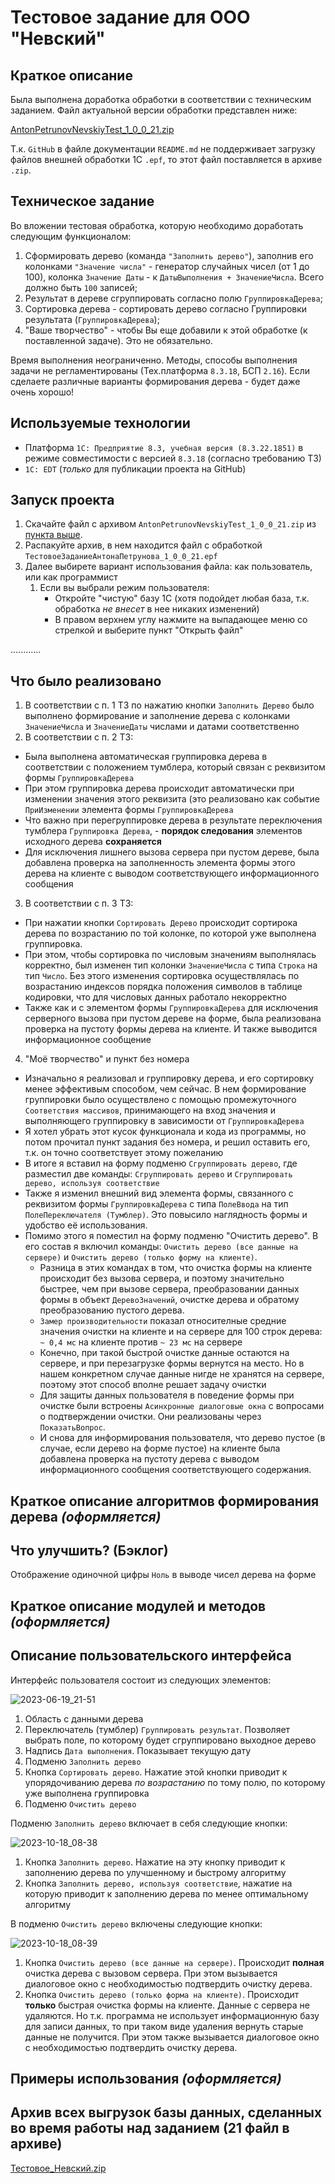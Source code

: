 # Тестовое задание для ООО "Невский"
## Краткое описание
Была выполнена доработка обработки в соответствии с техническим заданием. Файл актуальной версии обработки представлен ниже:

[AntonPetrunovNevskiyTest_1_0_0_21.zip](https://github.com/anton-petrunov/1C-nevskiy-test/files/12996414/AntonPetrunovNevskiyTest_1_0_0_21.zip)

Т.к. `GitHub` в файле документации `README.md` не поддерживает загрузку файлов внешней обработки 1С `.epf`, то этот файл поставляется в архиве `.zip`.

## Техническое задание
Во вложении тестовая обработка, которую необходимо доработать следующим функционалом:
1. Сформировать дерево (команда `"Заполнить дерево"`), заполнив его колонками `"Значение числа"` - генератор случайных чисел (от 1 до 100), колонка `Значение Даты` - к `ДатыВыполнения + ЗначениеЧисла`. Всего должно быть `100` записей;
2. Результат в дереве сгруппировать согласно полю `ГруппировкаДерева`;
3. Сортировка дерева - сортировать дерево согласно Группировки результата (`ГруппировкаДерева`);
4. "Ваше творчество" - чтобы Вы еще добавили к этой обработке (к поставленной задаче). Это не обязательно.

Время выполнения неограниченно. Методы, способы выполнения задачи не регламентированы (Тех.платформа `8.3.18`, БСП `2.16`). Если сделаете различные варианты формирования дерева - будет даже очень хорошо!
## Используемые технологии
- Платформа  `1С: Предприятие 8.3, учебная версия (8.3.22.1851)` в режиме совместимости с версией `8.3.18` (согласно требованию ТЗ)
- `1С: EDT` (*только* для публикации проекта на GitHub)
## Запуск проекта 
1. Скачайте файл с архивом `AntonPetrunovNevskiyTest_1_0_0_21.zip` из [пункта выше](https://github.com/anton-petrunov/1C-nevskiy-test#краткое-описание).
2. Распакуйте архив, в нем находится файл с обработкой `ТестовоеЗаданиеАнтонаПетрунова_1_0_0_21.epf`
3. Далее выбирете вариант использования файла: как пользователь, или как программист
	1. Если вы выбрали режим пользователя:
 		- Откройте "чистую" базу 1С (хотя подойдет любая база, т.к. обработка *не внесет* в нее никаких изменений)
   		- В правом верхнем углу нажмите на выпадающее меню со стрелкой и выберите пункт "Открыть файл"

............
## Что было реализовано
1. В соответствии с п. 1 ТЗ по нажатию кнопки `Заполнить Дерево` было выполнено формирование и заполнение дерева с колонками `ЗначениеЧисла` и `ЗначениеДаты` числами и датами соответственно
2. В соответствии с п. 2 ТЗ: 
* Была выполнена автоматическая группировка дерева в соответствии с положением тумблера, который связан с реквизитом формы `ГруппировкаДерева`
* При этом группировка дерева происходит автоматически при изменении значения этого реквизита (это реализовано как событие `ПриИзменении` элемента формы `ГруппировкаДерева`
* Что важно при перегруппировке дерева в результате переключения тумблера `Группировка Дерева`, - __порядок следования__ элементов исходного дерева __сохраняется__
* Для исключения лишнего вызова сервера при пустом дереве, была добавлена проверка на заполненность элемента формы этого дерева на клиенте с выводом соответствующего информационного сообщения
3. В соответствии с п. 3 ТЗ: 
* При нажатии кнопки `Сортировать Дерево` происходит сортирока дерева по возрастанию по той колонке, по которой уже выполнена группировка.
* При этом, чтобы сортировка по числовым значениям выполнялась корректно, был изменен тип колонки `ЗначениеЧисла` с типа `Строка` на тип `Число`. Без этого изменения сортировка осуществлялась по возрастанию индексов порядка положения символов в таблице кодировки, что для числовых данных работало некорректно
* Также как и с элементом формы `ГруппировкаДерева` для исключения серверного вызова при пустом дереве на форме, была реализована проверка на пустоту формы дерева на клиенте. И также выводится информационное сообщение
4. "Моё творчество" и пункт без номера
* Изначально я реализовал и группировку дерева, и его сортировку менее эффективым способом, чем сейчас. В нем формирование группировки было осуществлено с помощью промежуточного `Соответствия массивов`, принимающего на вход значения и выполняющего группировку в зависимости от `ГруппировкаДерева`
* Я хотел убрать этот кусок функционала и кода из программы, но потом прочитал пункт задания без номера, и решил оставить его, т.к. он точно соответствует этому пожеланию
* В итоге я вставил на форму подменю `Сгруппировать дерево`, где разместил две команды: `Сгруппировать дерево` и `Сгруппировать дерево, используя соответствие`
* Также я изменил внешний вид элемента формы, связанного с реквизитом формы `ГруппировкаДерева` с типа `ПолеВвода` на тип `ПолеПереключателя (Тумблер)`. Это повысило наглядность формы и удобство её использования.
* Помимо этого я поместил на форму подменю "Очистить дерево". В его состав я включил команды: `Очистить дерево (все данные на сервере)` и `Очистить дерево (только форму на клиенте)`.
	* Разница в этих командах в том, что очистка формы на клиенте происходит без вызова сервера, и поэтому значительно быстрее, чем при вызове сервера, преобразовании данных формы в объект `ДеревоЗначений`, очистке дерева и обратому преобразованию пустого дерева. 
	- `Замер производительности` показал относителные средние значения очистки на клиенте и на сервере для 100 строк дерева: `~ 0,4 мс` на клиенте против `~ 23 мс` на сервере
	- Конечно, при такой быстрой очистке данные остаются на сервере, и при перезагрузке формы вернутся на место. Но в нашем конкретном случае данные нигде не хранятся на сервере, поэтому этот способ вполне решает задачу очистки
	- Для защиты данных пользователя в поведение формы при очистке были встроены `Асинхронные диалоговые окна` с вопросами о подтверждении очистки. Они реализованы через `ПоказатьВопрос`.
	- И снова для информирования пользователя, что дерево пустое (в случае, если дерево на форме пустое) на клиенте была добавлена проверка на пустоту дерева с выводом информационного сообщения соответствующего содержания.
## Краткое описание алгоритмов формирования дерева *(оформляется)*
## Что улучшить? (Бэклог)
Отображение одиночной цифры `Ноль` в выводе чисел дерева на форме 
## Краткое описание модулей и методов *(оформляется)*
## Описание пользовательского интерфейса
Интерфейс пользователя состоит из следующих элементов:

![2023-06-19_21-51](https://github.com/anton-petrunov/1C-nevskiy-test/assets/97449490/31af32dc-381f-4015-b2f5-0ca5e9a0f14e)
1. Область с данными дерева
2. Переключатель (тумблер) `Группировать результат`. Позволяет выбрать поле, по которому будет сгруппировано выходное дерево
3. Надпись `Дата выполнения`. Показывает текущую дату
4. Подменю `Заполнить дерево`
5. Кнопка `Сортировать дерево`. Нажатие этой кнопки приводит к упорядочиванию дерева *по возрастанию* по тому полю, по которому уже выполнена группировка
6. Подменю `Очистить дерево`
   
Подменю `Заполнить дерево` включает в себя следующие кнопки:

![2023-10-18_08-38](https://github.com/anton-petrunov/1C-nevskiy-test/assets/97449490/71371bb3-b0b9-4709-aee8-5dab53181959)

1. Кнопка `Заполнить дерево`. Нажатие на эту кнопку приводит к заполнению дерева по улучшенному и быстрому алгоритму
2. Кнопка `Заполнить дерево, используя соответствие`, нажатие на которую приводит к заполнению дерева по менее оптимальному алгоритму

В подменю `Очистить дерево` включены следующие кнопки:

![2023-10-18_08-39](https://github.com/anton-petrunov/1C-nevskiy-test/assets/97449490/a784dba3-dd69-41ff-91d5-5fb8913bb5b0)

1. Кнопка `Очистить дерево (все данные на сервере)`. Происходит **полная** очистка дерева с вызовом сервера. При этом вызывается диалоговое окно с необходимостью подтвердить очистку дерева.
2. Кнопка `Очистить дерево (только форма на клиенте)`. Происходит **только** быстрая очистка формы на клиенте. Данные с сервера не удаляются. Но т.к. программа не использует информационную базу для записи данных, то при таком виде удаления вернуть старые данные не получится. При этом также вызывается диалоговое окно с необходимостью подтвердить очистку дерева.
## Примеры использования *(оформляется)*
## Архив всех выгрузок базы данных, сделанных во время работы над заданием (21 файл в архиве)
[Тестовое_Невский.zip](https://github.com/anton-petrunov/1C-nevskiy-test/files/12995712/_.zip)
